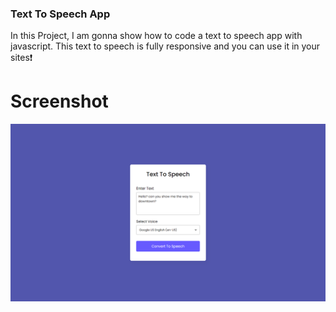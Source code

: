 ### Text To Speech App
In this Project,  I am gonna show how to code a text to speech app with javascript. This text to speech is fully responsive and you can use it in your sites❗️

# Screenshot
![screenshot](screenshot.png)
